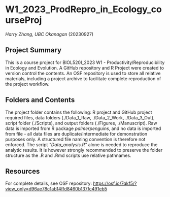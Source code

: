 # W1_2023_ProdRepro_in_Ecology_courseProj

*Harry Zhang, UBC Okanagan* (20230927)

## Project Summary

This is a course project for BIOL520I_2023 W1 - Productivity/Reproducibility in Ecology and Evolution. A GitHub repository and R Project were created to version control the contents. An OSF repository is used to store all relative materials, including a project archive to facilitate complete reproduction of the project workflow.

## Folders and Contents

The project folder contains the following: R project and GitHub project required files, data folders (./Data_1\_Raw, ./Data_2\_Work, ./Data_3\_Out), script folder (./Scripts), and output folders (./Figures, ./Manuscript). Raw data is imported from R package *palmerpenguins*, and no data is imported from file - all data files are duplicate/intermediate for demonstration purposes only. A structured file naming convention is therefore not enforced. The script *"Data_analysis.R"* alone is needed to reproduce the analytic results. It is however strongly recommended to preserve the folder structure as the .R and .Rmd scripts use relative pathnames.

## Resources

For complete details, see OSF repository: <https://osf.io/7qkf5/?view_only=d96ae78c1ab14ffd8460b137fc491eb5>
